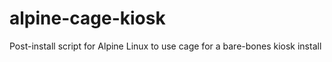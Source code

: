 # alpine-cage-kiosk
Post-install script for Alpine Linux to use cage for a bare-bones kiosk install
